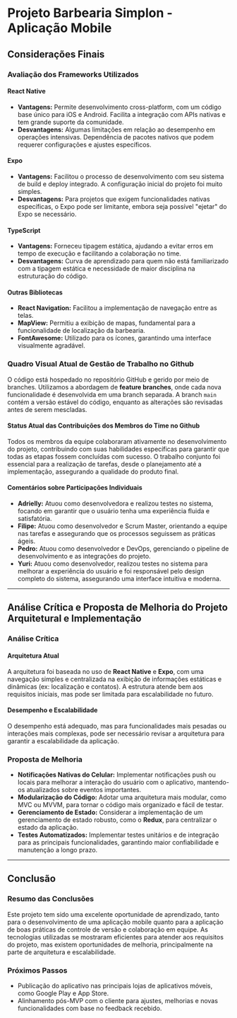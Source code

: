 
# Projeto Barbearia Simplon - Aplicação Mobile

## Considerações Finais

### Avaliação dos Frameworks Utilizados

#### React Native
- **Vantagens:** Permite desenvolvimento cross-platform, com um código base único para iOS e Android. Facilita a integração com APIs nativas e tem grande suporte da comunidade.
- **Desvantagens:** Algumas limitações em relação ao desempenho em operações intensivas. Dependência de pacotes nativos que podem requerer configurações e ajustes específicos.

#### Expo
- **Vantagens:** Facilitou o processo de desenvolvimento com seu sistema de build e deploy integrado. A configuração inicial do projeto foi muito simples.
- **Desvantagens:** Para projetos que exigem funcionalidades nativas específicas, o Expo pode ser limitante, embora seja possível "ejetar" do Expo se necessário.

#### TypeScript
- **Vantagens:** Forneceu tipagem estática, ajudando a evitar erros em tempo de execução e facilitando a colaboração no time.
- **Desvantagens:** Curva de aprendizado para quem não está familiarizado com a tipagem estática e necessidade de maior disciplina na estruturação do código.

#### Outras Bibliotecas
- **React Navigation:** Facilitou a implementação de navegação entre as telas.
- **MapView:** Permitiu a exibição de mapas, fundamental para a funcionalidade de localização da barbearia.
- **FontAwesome:** Utilizado para os ícones, garantindo uma interface visualmente agradável.

### Quadro Visual Atual de Gestão de Trabalho no Github

O código está hospedado no repositório GitHub e gerido por meio de branches. Utilizamos a abordagem de **feature branches**, onde cada nova funcionalidade é desenvolvida em uma branch separada. A branch `main` contém a versão estável do código, enquanto as alterações são revisadas antes de serem mescladas.

#### Status Atual das Contribuições dos Membros do Time no Github

Todos os membros da equipe colaboraram ativamente no desenvolvimento do projeto, contribuindo com suas habilidades específicas para garantir que todas as etapas fossem concluídas com sucesso. O trabalho conjunto foi essencial para a realização de tarefas, desde o planejamento até a implementação, assegurando a qualidade do produto final.

#### Comentários sobre Participações Individuais

- **Adrielly:** Atuou como desenvolvedora e realizou testes no sistema, focando em garantir que o usuário tenha uma experiência fluida e satisfatória.
- **Filipe:** Atuou como desenvolvedor e Scrum Master, orientando a equipe nas tarefas e assegurando que os processos seguissem as práticas ágeis.
- **Pedro:** Atuou como desenvolvedor e DevOps, gerenciando o pipeline de desenvolvimento e as integrações do projeto.
- **Yuri:** Atuou como desenvolvedor, realizou testes no sistema para melhorar a experiência do usuário e foi responsável pelo design completo do sistema, assegurando uma interface intuitiva e moderna.

---

## Análise Crítica e Proposta de Melhoria do Projeto Arquitetural e Implementação

### Análise Crítica

#### Arquitetura Atual
A arquitetura foi baseada no uso de **React Native** e **Expo**, com uma navegação simples e centralizada na exibição de informações estáticas e dinâmicas (ex: localização e contatos). A estrutura atende bem aos requisitos iniciais, mas pode ser limitada para escalabilidade no futuro.

#### Desempenho e Escalabilidade
O desempenho está adequado, mas para funcionalidades mais pesadas ou interações mais complexas, pode ser necessário revisar a arquitetura para garantir a escalabilidade da aplicação.

### Proposta de Melhoria

- **Notificações Nativas do Celular:** Implementar notificações push ou locais para melhorar a interação do usuário com o aplicativo, mantendo-os atualizados sobre eventos importantes.
- **Modularização do Código:** Adotar uma arquitetura mais modular, como MVC ou MVVM, para tornar o código mais organizado e fácil de testar.
- **Gerenciamento de Estado:** Considerar a implementação de um gerenciamento de estado robusto, como o **Redux**, para centralizar o estado da aplicação.
- **Testes Automatizados:** Implementar testes unitários e de integração para as principais funcionalidades, garantindo maior confiabilidade e manutenção a longo prazo.
  
---

## Conclusão

### Resumo das Conclusões
Este projeto tem sido uma excelente oportunidade de aprendizado, tanto para o desenvolvimento de uma aplicação mobile quanto para a aplicação de boas práticas de controle de versão e colaboração em equipe. As tecnologias utilizadas se mostraram eficientes para atender aos requisitos do projeto, mas existem oportunidades de melhoria, principalmente na parte de arquitetura e escalabilidade.

### Próximos Passos

- Publicação do aplicativo nas principais lojas de aplicativos móveis, como Google Play e App Store.
- Alinhamento pós-MVP com o cliente para ajustes, melhorias e novas funcionalidades com base no feedback recebido.
